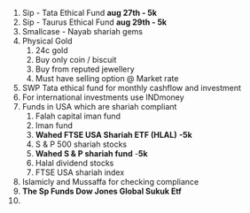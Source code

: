 1. Sip - Tata Ethical Fund **aug 27th - 5k**
2. Sip - Taurus Ethical Fund **aug 29th - 5k**
3. Smallcase - Nayab shariah gems 
4. Physical Gold
   1. 24c gold
   2. Buy only coin / biscuit
   3. Buy from reputed jewellery
   4. Must have selling option @ Market rate
5. SWP Tata ethical fund for monthly cashflow and investment 
6. For international investments use INDmoney 
8. Funds in USA which are shariah compliant
   1. Falah capital iman fund
   2. Iman fund
   3. **Wahed FTSE USA Shariah ETF (HLAL)** **-5k**
   4. S & P 500 shariah stocks
   5. **Wahed S & P shariah fund** -**5k**
   6. Halal dividend stocks
   7. FTSE USA shariah index
9. Islamicly and Mussaffa for checking compliance
10. **The Sp Funds Dow Jones Global Sukuk Etf**
11. 
